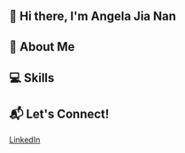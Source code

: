 ## 👋 Hi there, I'm Angela Jia Nan



## :dog: About Me


## 💻 Skills

## :mailbox_with_mail: Let's Connect!

[LinkedIn](https://www.linkedin.com/in/angela-jia-nan/)
